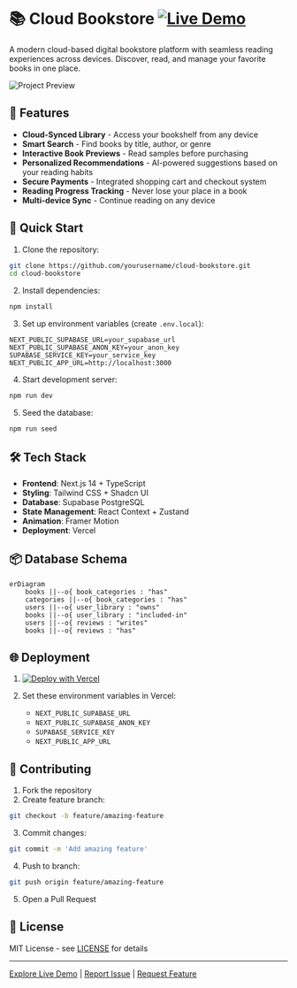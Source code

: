 # 📚 Cloud Bookstore [![Live Demo](https://img.shields.io/badge/demo-live-brightgreen)](https://cloud-bookstore.vercel.app/)

A modern cloud-based digital bookstore platform with seamless reading experiences across devices. Discover, read, and manage your favorite books in one place.

![Project Preview](https://images.unsplash.com/photo-1497633762265-9d179a990aa6?w=1200&h=630&fit=crop)

## 🌟 Features

- **Cloud-Synced Library** - Access your bookshelf from any device
- **Smart Search** - Find books by title, author, or genre
- **Interactive Book Previews** - Read samples before purchasing
- **Personalized Recommendations** - AI-powered suggestions based on your reading habits
- **Secure Payments** - Integrated shopping cart and checkout system
- **Reading Progress Tracking** - Never lose your place in a book
- **Multi-device Sync** - Continue reading on any device

## 🚀 Quick Start

1. Clone the repository:
```bash
git clone https://github.com/yourusername/cloud-bookstore.git
cd cloud-bookstore
```

2. Install dependencies:
```bash
npm install
```

3. Set up environment variables (create `.env.local`):
```env
NEXT_PUBLIC_SUPABASE_URL=your_supabase_url
NEXT_PUBLIC_SUPABASE_ANON_KEY=your_anon_key
SUPABASE_SERVICE_KEY=your_service_key
NEXT_PUBLIC_APP_URL=http://localhost:3000
```

4. Start development server:
```bash
npm run dev
```

5. Seed the database:
```bash
npm run seed
```

## 🛠️ Tech Stack

- **Frontend**: Next.js 14 + TypeScript
- **Styling**: Tailwind CSS + Shadcn UI
- **Database**: Supabase PostgreSQL
- **State Management**: React Context + Zustand
- **Animation**: Framer Motion
- **Deployment**: Vercel

## 📦 Database Schema

```mermaid
erDiagram
    books ||--o{ book_categories : "has"
    categories ||--o{ book_categories : "has"
    users ||--o{ user_library : "owns"
    books ||--o{ user_library : "included-in"
    users ||--o{ reviews : "writes"
    books ||--o{ reviews : "has"
```

## 🌐 Deployment

1. [![Deploy with Vercel](https://vercel.com/button)](https://vercel.com/new/clone?repository-url=https%3A%2F%2Fgithub.com%2Fyourusername%2Fcloud-bookstore)

2. Set these environment variables in Vercel:
   - `NEXT_PUBLIC_SUPABASE_URL`
   - `NEXT_PUBLIC_SUPABASE_ANON_KEY`
   - `SUPABASE_SERVICE_KEY`
   - `NEXT_PUBLIC_APP_URL`

## 🤝 Contributing

1. Fork the repository
2. Create feature branch:
```bash
git checkout -b feature/amazing-feature
```
3. Commit changes:
```bash
git commit -m 'Add amazing feature'
```
4. Push to branch:
```bash
git push origin feature/amazing-feature
```
5. Open a Pull Request

## 📄 License

MIT License - see [LICENSE](LICENSE) for details

---

[Explore Live Demo](https://cloud-bookstore.vercel.app/) | [Report Issue](https://github.com/yourusername/cloud-bookstore/issues) | [Request Feature](https://github.com/devjoshi2804/cloud-bookstore/issues)